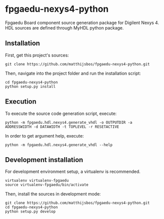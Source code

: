 # fpgaedu-nexys4-python
Fpgaedu Board component source generation package for Digilent Nexys 4. HDL sources are defined through MyHDL python package. 

## Installation
First, get this project's sources:
```
git clone https://github.com/matthijsbos/fpgaedu-nexys4-python.git
```
Then, navigate into the project folder and run the installation script:
```
cd fpgaedu-nexys4-python
python setup.py install
```
## Execution
To execute the source code generation script, execute:
```
python -m fpgaedu.hdl.nexys4.generate_vhdl -o OUTPUTDIR -a ADDRESSWIDTH -d DATAWIDTH -t TOPLEVEL -r RESETACTIVE
```
In order to get argument help, execute:
```
python -m fpgaedu.hdl.nexys4.generate_vhdl --help
```

## Development installation
For development environment setup, a virtualenv is recommended. 
```
virtualenv virtualenv-fpgaedu
source virtualenv-fpgaedu/bin/activate
```
Then, install the sources in development mode:
```
git clone https://github.com/matthijsbos/fpgaedu-nexys4-python.git
cd fpgaedu-nexys4-python
python setup.py develop
```
